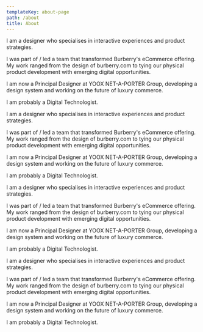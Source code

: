 ```yaml
---
templateKey: about-page
path: /about
title: About
---
```

I am a designer who specialises in interactive experiences and product strategies. 

I was part of / led a team that transformed Burberry's eCommerce offering. My work ranged from the design of burberry.com to tying our physical product development with emerging digital opportunities.

I am now a Principal Designer at YOOX NET-A-PORTER Group, developing a design system and working on the future of luxury commerce.

I am probably a Digital Technologist. 

I am a designer who specialises in interactive experiences and product strategies. 

I was part of / led a team that transformed Burberry's eCommerce offering. My work ranged from the design of burberry.com to tying our physical product development with emerging digital opportunities.

I am now a Principal Designer at YOOX NET-A-PORTER Group, developing a design system and working on the future of luxury commerce.

I am probably a Digital Technologist. 

I am a designer who specialises in interactive experiences and product strategies. 

I was part of / led a team that transformed Burberry's eCommerce offering. My work ranged from the design of burberry.com to tying our physical product development with emerging digital opportunities.

I am now a Principal Designer at YOOX NET-A-PORTER Group, developing a design system and working on the future of luxury commerce.

I am probably a Digital Technologist. 

I am a designer who specialises in interactive experiences and product strategies. 

I was part of / led a team that transformed Burberry's eCommerce offering. My work ranged from the design of burberry.com to tying our physical product development with emerging digital opportunities.

I am now a Principal Designer at YOOX NET-A-PORTER Group, developing a design system and working on the future of luxury commerce.

I am probably a Digital Technologist. 
